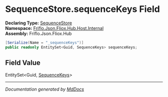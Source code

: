 ﻿<!--  
  <auto-generated>   
    The contents of this file were generated by a tool.  
    Changes to this file may be list if the file is regenerated  
  </auto-generated>   
-->

# SequenceStore.sequenceKeys Field

**Declaring Type:** [SequenceStore](../index.md)  
**Namespace:** [Friflo.Json.Fliox.Hub.Host.Internal](../../index.md)  
**Assembly:** Friflo.Json.Fliox.Hub

```csharp
[Serialize(Name = "_sequenceKeys")]
public readonly EntitySet<Guid, SequenceKeys> sequenceKeys;
```

## Field Value

EntitySet\<Guid, [SequenceKeys](../../SequenceKeys/index.md)\>

___

*Documentation generated by [MdDocs](https://github.com/ap0llo/mddocs)*
